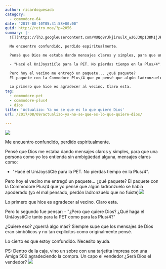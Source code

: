 ```yaml
---
author: ricardoquesada
category:
  - commodore-64
date: "2017-08-10T05:31:58+00:00"
guid: http://retro.moe/?p=2056
summary: |-
  ![](https://lh3.googleusercontent.com/WUQq8rJkjiruulX_wJ6J30pI38MIjJRq-jAbGV-FmfXG4F1dPxWc0iBYV_DdtIyq4ZCT7nhsNsIoTq_x_lyyDzsaYKMCAO1Vox3mUS7RkYR4D60w4-uOhW_lDxLA_zUxTxcLgVp6Ie4=-no)

  Me encuentro confundido, perdido espiritualmente.

  Pensé que Dios me estaba dando mensajes claros y simples, para que una persona como yo los entienda sin ambigüedad alguna, mensajes claros como:

  - "Hacé el UniJoystiCle para la PET. No pierdas tiempo en la Plus/4".

  Pero hoy el vecino me entregó un paquete... ¿qué paquete?
  El paquete con la Commodore Plus/4 que yo pensé que algún ladronzuelo se había apoderado (yo el mal pensado, perdón ladronzuelo que no fuiste)![](https://lh3.googleusercontent.com/I0T74yPJ2HtMZTTBebMNDOkjysZfmYjGFVR9Seq2sKtJE5P-8FwEyonD1ohIpneI5cz2DMlaa4lCDdQYqpkqm9U9vG7EaCUMEDCTZiIcLXZyDtTYvwQ8j3x22DpUerDXumw6g-k_nCk=-no)

  Lo primero que hice es agradecer al vecino. Claro esta.
tag:
  - commodore-pet
  - commodore-plus4
  - dios
title: 'Actualizo: Ya no se que es lo que quiere Dios'
url: /2017/08/09/actualizo-ya-no-se-que-es-lo-que-quiere-dios/

---
```

![](https://lh3.googleusercontent.com/WUQq8rJkjiruulX_wJ6J30pI38MIjJRq-jAbGV-FmfXG4F1dPxWc0iBYV_DdtIyq4ZCT7nhsNsIoTq_x_lyyDzsaYKMCAO1Vox3mUS7RkYR4D60w4-uOhW_lDxLA_zUxTxcLgVp6Ie4=-no)

Me encuentro confundido, perdido espiritualmente.

Pensé que Dios me estaba dando mensajes claros y simples, para que una persona como yo los entienda sin ambigüedad alguna, mensajes claros como:

- "Hacé el UniJoystiCle para la PET. No pierdas tiempo en la Plus/4".

Pero hoy el vecino me entregó un paquete... ¿qué paquete?
El paquete con la Commodore Plus/4 que yo pensé que algún ladronzuelo se había apoderado (yo el mal pensado, perdón ladronzuelo que no fuiste)![](https://lh3.googleusercontent.com/I0T74yPJ2HtMZTTBebMNDOkjysZfmYjGFVR9Seq2sKtJE5P-8FwEyonD1ohIpneI5cz2DMlaa4lCDdQYqpkqm9U9vG7EaCUMEDCTZiIcLXZyDtTYvwQ8j3x22DpUerDXumw6g-k_nCk=-no)

Lo primero que hice es agradecer al vecino. Claro esta.

Pero lo segundo fue pensar:
\- "¿Pero que quiere Dios? ¿Qué haga el UniJoystiCle tanto para la PET como para las Plus/4?"

¿Quiere eso? ¿querrá algo más? Siempre supe que los mensajes de Dios eran simbólicos y no tan explícitos como originalmente pensé.

Lo cierto es que estoy confundido. Necesito ayuda.

PS: Dentro de la caja, vino un sobre con una tarjetita impresa con una Amiga 500 agradeciendo la compra. Un capo el vendedor ¿Será Dios el vendedor?
![](https://lh3.googleusercontent.com/W5tfYe4X9C2cH3jXFc2eBzM34-0f3wl7GWxwLXtzFckevuZOgK2-N4MWTpgm6WxxIEQSzflBnpSZfLSRA5FNYMa9hZNDpxkEaESbGOc6Yq6-Hcc8uzQXP8t91vzHb5BFcq2JuGOP8xU=-no)
